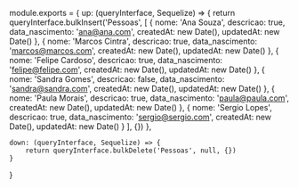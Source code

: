 module.exports = {
	up: (queryInterface, Sequelize) => {
		return queryInterface.bulkInsert('Pessoas', [
			{
				nome: 'Ana Souza',
				descricao: true,
				data_nascimento: 'ana@ana.com',
				createdAt: new Date(),
				updatedAt: new Date()
			},
			{
				nome: 'Marcos Cintra',
				descricao: true,
				data_nascimento: 'marcos@marcos.com',
				createdAt: new Date(),
				updatedAt: new Date()
			},
			{
				nome: 'Felipe Cardoso',
				descricao: true,
				data_nascimento: 'felipe@felipe.com',
				createdAt: new Date(),
				updatedAt: new Date()
			},
			{
				nome: 'Sandra Gomes',
				descricao: false,
				data_nascimento: 'sandra@sandra.com',
				createdAt: new Date(),
				updatedAt: new Date()
			},
			{
				nome: 'Paula Morais',
				descricao: true,
				data_nascimento: 'paula@paula.com',
				createdAt: new Date(),
				updatedAt: new Date()
			},
			{
				nome: 'Sergio Lopes',
				descricao: true,
				data_nascimento: 'sergio@sergio.com',
				createdAt: new Date(),
				updatedAt: new Date()
			}
		], {})
	},

	down: (queryInterface, Sequelize) => {
		return queryInterface.bulkDelete('Pessoas', null, {})
	}
}
